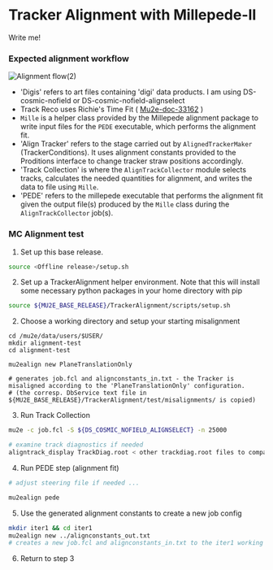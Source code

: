 # Tracker Alignment with Millepede-II

Write me!

### Expected alignment workflow
![Alignment flow(2)](https://user-images.githubusercontent.com/56410978/82936768-fa2e6500-9f86-11ea-81fe-b9f0bf20e842.png)
- 'Digis' refers to art files containing 'digi' data products. I am using DS-cosmic-nofield or DS-cosmic-nofield-alignselect
- Track Reco uses Richie's Time Fit ( [Mu2e-doc-33162](https://mu2e-docdb.fnal.gov/cgi-bin/sso/ShowDocument?docid=33162) )
- `Mille` is a helper class provided by the Millepede alignment package to write input files for the `PEDE` executable, which performs the alignment fit.
- 'Align Tracker' refers to the stage carried out by `AlignedTrackerMaker` (TrackerConditions). It uses alignment constants provided to the Proditions interface to change tracker straw positions accordingly.
- 'Track Collection' is where the `AlignTrackCollector` module selects tracks, calculates the needed quantities for alignment, and writes the data to file using `Mille`.
- 'PEDE' refers to the millepede executable that performs the alignment fit given the output file(s) produced by the `Mille` class during the `AlignTrackCollector` job(s).


### MC Alignment test
1. Set up this base release.
```bash
source <Offline release>/setup.sh
```
2. Set up a TrackerAlignment helper environment.
Note that this will install some necessary python packages in your home directory with pip
```bash
source ${MU2E_BASE_RELEASE}/TrackerAlignment/scripts/setup.sh
```

2. Choose a working directory and setup your starting misalignment
```
cd /mu2e/data/users/$USER/
mkdir alignment-test
cd alignment-test

mu2ealign new PlaneTranslationOnly 

# generates job.fcl and alignconstants_in.txt - the Tracker is misaligned according to the 'PlaneTranslationOnly' configuration.
# (the corresp. DbService text file in ${MU2E_BASE_RELEASE}/TrackerAlignment/test/misalignments/ is copied)

```

3. Run Track Collection
```bash
mu2e -c job.fcl -S ${DS_COSMIC_NOFIELD_ALIGNSELECT} -n 25000

# examine track diagnostics if needed
aligntrack_display TrackDiag.root < other trackdiag.root files to compare against >
```

4. Run PEDE step (alignment fit)
```bash
# adjust steering file if needed ...

mu2ealign pede


```

5. Use the generated alignment constants to create a new job config
```bash
mkdir iter1 && cd iter1
mu2ealign new ../alignconstants_out.txt
# creates a new job.fcl and alignconstants_in.txt to the iter1 working directory
```
6. Return to step 3
